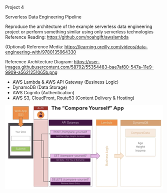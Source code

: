 Project 4

Serverless Data Engineering Pipeline

Reproduce the architecture of the example serverless data engineering project or perform something similar using only serverless technologies
Reference Reading: https://github.com/noahgift/awslambda

(Optional) Reference Media: https://learning.oreilly.com/videos/data-engineering-with/9780135964330

Reference Architecture Diagram: https://user-images.githubusercontent.com/58792/55354483-bae7af80-547a-11e9-9909-a5621251065b.png

- AWS Lambda & AWS API Gateway (Business Logic)
- DynamoDB (Data Storage)
- AWS Cognito (Authentication)
- AWS S3, CloudFront, Route53 (Content Delivery & Hosting)

[![Compare Yourself App](Compare-Yourself-App.png)](Compare-Yourself-App.png)

